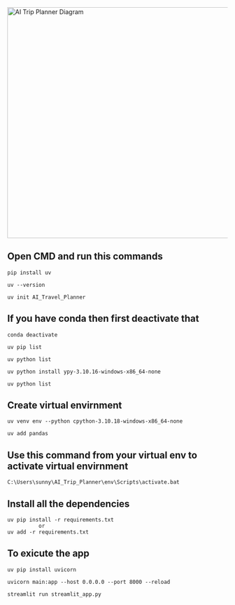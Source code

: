 


<img width="1842" height="527" alt="AI Trip Planner Diagram" src="https://github.com/user-attachments/assets/6ef9789f-4bad-472d-b483-4af511eab830" />

## Open CMD and run this commands
    pip install uv

    uv --version

    uv init AI_Travel_Planner


## If you have conda then first deactivate that
    conda deactivate

    uv pip list

    uv python list

    uv python install ypy-3.10.16-windows-x86_64-none

    uv python list

## Create virtual envirnment
    uv venv env --python cpython-3.10.18-windows-x86_64-none

    uv add pandas



## Use this command from your virtual env to activate virtual envirnment
    C:\Users\sunny\AI_Trip_Planner\env\Scripts\activate.bat

## Install all the dependencies
    uv pip install -r requirements.txt
              or 
    uv add -r requirements.txt



## To exicute the app

    uv pip install uvicorn

    uvicorn main:app --host 0.0.0.0 --port 8000 --reload

    streamlit run streamlit_app.py








